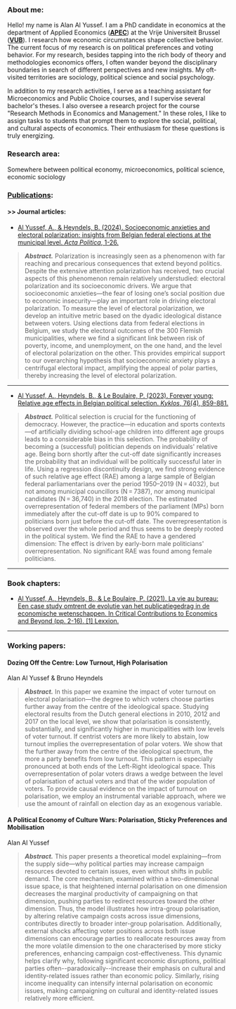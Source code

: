### About me:
Hello! my name is Alan Al Yussef. I am a PhD candidate in economics at the department of Applied Economics ([**APEC**](https://researchportal.vub.be/en/persons/alan-al-yussef)) at the Vrije Universiteit Brussel ([**VUB**](https://www.vub.be/en)). I research how economic circumstances shape collective behavior. 
The current focus of my research is on political preferences and voting behavior. For my research, besides tapping into the rich body of theory and methodologies economics offers, I often wander beyond the disciplinary boundaries in search of different perspectives and new insights. My oft-visited territories are sociology, political science and social psychology. 

In addition to my research activities, I serve as a teaching assistant for Microeconomics and Public Choice courses, and I supervise several bachelor's theses. I also oversee a research project for the course "Research Methods in Economics and Management." In these roles, I like to assign tasks to students that prompt them to explore the social, political, and cultural aspects of economics. Their enthusiasm for these questions is truly energizing.


### Research area:
Somewhere between political economy, microeconomics, political science, economic sociology  


### [Publications](https://scholar.google.com/citations?hl=en&user=k21MASIAAAAJ&view_op=list_works&gmla=AOAOcb2cQsECMzsPd6ZQIB5r2Hc4trvCxgeCn4ospzSCurB3If2VabDRW3-VxjB0ul4zoqo8GV1fUW_F0OUkcrmy):
#### >> Journal articles:

- [Al Yussef, A., & Heyndels, B. (2024). Socioeconomic anxieties and electoral polarization: insights from Belgian federal elections at the municipal level. *Acta Politica*, 1-26.](https://link.springer.com/article/10.1057/s41269-024-00336-8)
  
> ***Abstract.*** Polarization is increasingly seen as a phenomenon with far reaching and precarious consequences that extend beyond politics. Despite the extensive attention polarization has received, two crucial aspects of this phenomenon remain relatively understudied: electoral polarization and its socioeconomic drivers. We argue that socioeconomic anxieties—the fear of losing one’s social position due to economic insecurity—play an important role in driving electoral polarization. To measure the level of electoral polarization, we develop an intuitive metric based on the dyadic ideological distance between voters. Using elections data from federal elections in Belgium, we study the electoral outcomes of the 300 Flemish municipalities, where we find a significant link between risk of poverty, income, and unemployment, on the one hand, and the level of electoral polarization on the other. This provides empirical support to our overarching hypothesis that socioeconomic anxiety plays a centrifugal electoral impact, amplifying the appeal of polar parties, thereby increasing the level of electoral polarization.

--- 

- [Al Yussef, A., Heyndels, B., & Le Boulaire, P. (2023). Forever young: Relative age effects in Belgian political selection. *Kyklos*, 76(4), 859-881.](https://onlinelibrary.wiley.com/doi/full/10.1111/kykl.12353)

> ***Abstract.*** Political selection is crucial for the functioning of democracy. However, the practice—in education and sports contexts—of artificially dividing school-age children into different age groups leads to a considerable bias in this selection. The probability of becoming a (successful) politician depends on individuals' relative age. Being born shortly after the cut-off date significantly increases the probability that an individual will be politically successful later in life. Using a regression discontinuity design, we find strong evidence of such relative age effect (RAE) among a large sample of Belgian federal parliamentarians over the period 1950–2019 (N = 4032), but not among municipal councillors (N = 7387), nor among municipal candidates (N = 36,740) in the 2018 election. The estimated overrepresentation of federal members of the parliament (MPs) born immediately after the cut-off date is up to 90% compared to politicians born just before the cut-off date. The overrepresentation is observed over the whole period and thus seems to be deeply rooted in the political system. We find the RAE to have a gendered dimension: The effect is driven by early-born male politicians' overrepresentation. No significant RAE was found among female politicians.

---

### Book chapters:
- [Al Yussef, A., Heyndels, B., & Le Boulaire, P. (2021). La vie au bureau: Een case study omtrent de evolutie van het publicatiegedrag in de economische wetenschappen. In Critical Contributions to Economics and Beyond (pp. 2-16). [1] Lexxion.](https://researchportal.vub.be/en/publications/la-vie-au-bureau-een-case-study-omtrent-de-evolutie-van-het-publi)

---

### Working papers:

#### Dozing Off the Centre: Low Turnout, High Polarisation
 Alan Al Yussef & Bruno Heyndels

> ***Abstract.*** In this paper we examine the impact of voter turnout on electoral polarisation—the degree to which voters choose parties further away from the centre of the ideological space. Studying electoral results from the Dutch general elections in 2010, 2012 and 2017 on the local level, we show that polarisation is consistently, substantially, and significantly higher in municipalities with low levels of voter turnout. If centrist voters are more likely to abstain, low turnout implies the overrepresentation of polar voters. We show that the further away from the centre of the ideological spectrum, the more a party benefits from low turnout. This pattern is especially pronounced at both ends of the Left-Right ideological space. This overrepresentation of polar voters draws a wedge between the level of polarisation of actual voters and that of the wider population of voters. To provide causal evidence on the impact of turnout on polarisation, we employ an instrumental variable approach, where we use the amount of rainfall on election day as an exogenous variable.



#### A Political Economy of Culture Wars: Polarisation, Sticky  Preferences and Mobilisation
 Alan Al Yussef  

> ***Abstract.*** This paper presents a theoretical model explaining—from the supply side—why political parties may increase campaign resources devoted to certain issues, even without shifts in public demand. The core mechanism, examined within a two-dimensional issue space, is that heightened internal polarisation on one dimension decreases the marginal productivity of campaigning on that dimension, pushing parties to redirect resources toward the other dimension. Thus, the model illustrates how intra-group polarisation, by altering relative campaign costs across issue dimensions, contributes directly to broader inter-group polarisation. Additionally, external shocks affecting voter positions across both issue dimensions can encourage parties to reallocate resources away from the more volatile dimension to the one characterised by more sticky preferences, enhancing campaign cost-effectiveness. This dynamic helps clarify why, following significant economic disruptions, political parties often--paradoxically--increase their emphasis on cultural and identity-related issues rather than economic policy. Similarly, rising income inequality can intensify internal polarisation on economic issues, making campaigning on cultural and identity-related issues relatively more efficient.  


